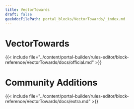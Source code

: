 ```yaml
---
title: VectorTowards
draft: false
geekdocFilePath: portal_blocks/VectorTowards/_index.md
---
```

# VectorTowards
{{< include file="../content/portal-builder/rules-editor/block-reference/VectorTowards/docs/official.md" >}}

# Community Additions

{{< include file="../content/portal-builder/rules-editor/block-reference/VectorTowards/docs/extra.md" >}}